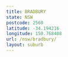 ```yaml
---
title: BRADBURY
state: NSW
postcode: 2560
latitude: -34.194216
longitude: 150.768408
url: /nsw/bradbury/
layout: suburb
---
```


